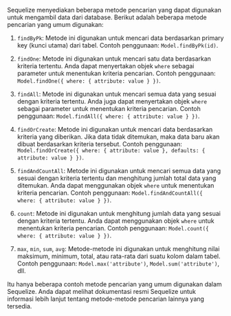Sequelize menyediakan beberapa metode pencarian yang dapat digunakan untuk mengambil data dari database. Berikut adalah beberapa metode pencarian yang umum digunakan:

1. `findByPk`: Metode ini digunakan untuk mencari data berdasarkan primary key (kunci utama) dari tabel. Contoh penggunaan: `Model.findByPk(id)`.

2. `findOne`: Metode ini digunakan untuk mencari satu data berdasarkan kriteria tertentu. Anda dapat menyertakan objek `where` sebagai parameter untuk menentukan kriteria pencarian. Contoh penggunaan: `Model.findOne({ where: { attribute: value } })`.

3. `findAll`: Metode ini digunakan untuk mencari semua data yang sesuai dengan kriteria tertentu. Anda juga dapat menyertakan objek `where` sebagai parameter untuk menentukan kriteria pencarian. Contoh penggunaan: `Model.findAll({ where: { attribute: value } })`.

4. `findOrCreate`: Metode ini digunakan untuk mencari data berdasarkan kriteria yang diberikan. Jika data tidak ditemukan, maka data baru akan dibuat berdasarkan kriteria tersebut. Contoh penggunaan: `Model.findOrCreate({ where: { attribute: value }, defaults: { attribute: value } })`.

5. `findAndCountAll`: Metode ini digunakan untuk mencari semua data yang sesuai dengan kriteria tertentu dan menghitung jumlah total data yang ditemukan. Anda dapat menggunakan objek `where` untuk menentukan kriteria pencarian. Contoh penggunaan: `Model.findAndCountAll({ where: { attribute: value } })`.

6. `count`: Metode ini digunakan untuk menghitung jumlah data yang sesuai dengan kriteria tertentu. Anda dapat menggunakan objek `where` untuk menentukan kriteria pencarian. Contoh penggunaan: `Model.count({ where: { attribute: value } })`.

7. `max`, `min`, `sum`, `avg`: Metode-metode ini digunakan untuk menghitung nilai maksimum, minimum, total, atau rata-rata dari suatu kolom dalam tabel. Contoh penggunaan: `Model.max('attribute')`, `Model.sum('attribute')`, dll.

Itu hanya beberapa contoh metode pencarian yang umum digunakan dalam Sequelize. Anda dapat melihat dokumentasi resmi Sequelize untuk informasi lebih lanjut tentang metode-metode pencarian lainnya yang tersedia.

